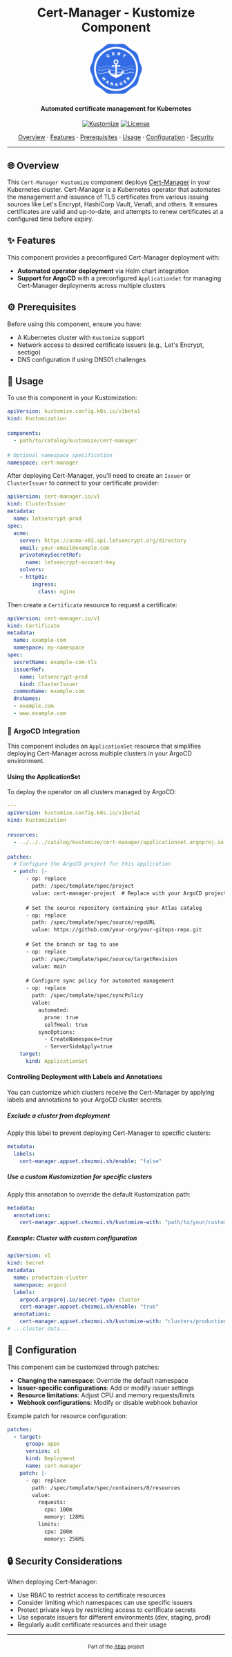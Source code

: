 <!-- markdownlint-disable MD033 MD041 -->

<div align="center">
  <h1 align="center">Cert-Manager - Kustomize Component</h1>
  <img src="../../../docs/assets/icons/system/cert-manager.svg" alt="Cert-Manager Logo" width="120" height="120">
</div>

<h4 align="center">Automated certificate management for Kubernetes</h4>

<div align="center">

[![Kustomize](https://img.shields.io/badge/Kustomize-ready-green?logo=kubernetes\&logoColor=white\&logoWidth=20)](https://kustomize.io)
[![License](https://img.shields.io/badge/License-Apache_2.0-blue?logo=git\&logoColor=white\&logoWidth=20)](../../../LICENSE)

<!-- trunk-ignore-begin(markdown-link-check/404) -->

<a href="#-overview">Overview</a> · <a href="#-features">Features</a> · <a href="#%EF%B8%8F-prerequisites">Prerequisites</a> · <a href="#-usage">Usage</a> · <a href="#-configuration">Configuration</a> · <a href="#-security-considerations">Security</a>

<!-- trunk-ignore-end(markdown-link-check/404) -->

</div>

***

## 🌐 Overview

This `Cert-Manager Kustomize` component deploys [Cert-Manager](https://cert-manager.io/) in your Kubernetes cluster. Cert-Manager is a Kubernetes operator that automates the management and issuance of TLS certificates from various issuing sources like Let's Encrypt, HashiCorp Vault, Venafi, and others. It ensures certificates are valid and up-to-date, and attempts to renew certificates at a configured time before expiry.

## ✨ Features

This component provides a preconfigured Cert-Manager deployment with:

* **Automated operator deployment** via Helm chart integration
* **Support for ArgoCD** with a preconfigured `ApplicationSet` for managing Cert-Manager deployments across multiple clusters

## ⚙️ Prerequisites

Before using this component, ensure you have:

* A Kubernetes cluster with `Kustomize` support
* Network access to desired certificate issuers (e.g., Let's Encrypt, sectigo)
* DNS configuration if using DNS01 challenges

## 🚀 Usage

To use this component in your Kustomization:

```yaml
apiVersion: kustomize.config.k8s.io/v1beta1
kind: Kustomization

components:
  - path/to/catalog/kustomize/cert-manager

# Optional namespace specification
namespace: cert-manager
```

After deploying Cert-Manager, you'll need to create an `Issuer` or `ClusterIssuer` to connect to your certificate provider:

```yaml
apiVersion: cert-manager.io/v1
kind: ClusterIssuer
metadata:
  name: letsencrypt-prod
spec:
  acme:
    server: https://acme-v02.api.letsencrypt.org/directory
    email: your-email@example.com
    privateKeySecretRef:
      name: letsencrypt-account-key
    solvers:
    - http01:
        ingress:
          class: nginx
```

Then create a `Certificate` resource to request a certificate:

```yaml
apiVersion: cert-manager.io/v1
kind: Certificate
metadata:
  name: example-com
  namespace: my-namespace
spec:
  secretName: example-com-tls
  issuerRef:
    name: letsencrypt-prod
    kind: ClusterIssuer
  commonName: example.com
  dnsNames:
  - example.com
  - www.example.com
```

### 🐙 ArgoCD Integration

This component includes an `ApplicationSet` resource that simplifies deploying Cert-Manager across multiple clusters in your ArgoCD environment.

#### Using the ApplicationSet

To deploy the operator on all clusters managed by ArgoCD:

```yaml
---
apiVersion: kustomize.config.k8s.io/v1beta1
kind: Kustomization

resources:
  - ../../../catalog/kustomize/cert-manager/applicationset.argoproj.io

patches:
  # Configure the ArgoCD project for this application
  - patch: |-
      - op: replace
        path: /spec/template/spec/project
        value: cert-manager-project  # Replace with your ArgoCD project name
      
      # Set the source repository containing your Atlas catalog
      - op: replace
        path: /spec/template/spec/source/repoURL
        value: https://github.com/your-org/your-gitops-repo.git
      
      # Set the branch or tag to use
      - op: replace
        path: /spec/template/spec/source/targetRevision
        value: main
      
      # Configure sync policy for automated management
      - op: replace
        path: /spec/template/spec/syncPolicy
        value:
          automated:
            prune: true
            selfHeal: true
          syncOptions:
            - CreateNamespace=true
            - ServerSideApply=true
    target:
      kind: ApplicationSet
```

#### Controlling Deployment with Labels and Annotations

You can customize which clusters receive the Cert-Manager by applying labels and annotations to your ArgoCD cluster secrets:

##### Exclude a cluster from deployment

Apply this label to prevent deploying Cert-Manager to specific clusters:

```yaml
metadata:
  labels:
    cert-manager.appset.chezmoi.sh/enable: "false"
```

##### Use a custom Kustomization for specific clusters

Apply this annotation to override the default Kustomization path:

```yaml
metadata:
  annotations:
    cert-manager.appset.chezmoi.sh/kustomize-with: "path/to/your/custom/cert-manager/overlay"
```

##### Example: Cluster with custom configuration

```yaml
apiVersion: v1
kind: Secret
metadata:
  name: production-cluster
  namespace: argocd
  labels:
    argocd.argoproj.io/secret-type: cluster
    cert-manager.appset.chezmoi.sh/enable: "true"
  annotations:
    cert-manager.appset.chezmoi.sh/kustomize-with: "clusters/production/cert-manager"
# ...cluster data...
```

## 🔧 Configuration

This component can be customized through patches:

* **Changing the namespace**: Override the default namespace
* **Issuer-specific configurations**: Add or modify issuer settings
* **Resource limitations**: Adjust CPU and memory requests/limits
* **Webhook configurations**: Modify or disable webhook behavior

Example patch for resource configuration:

```yaml
patches:
  - target:
      group: apps
      version: v1
      kind: Deployment
      name: cert-manager
    patch: |-
      - op: replace
        path: /spec/template/spec/containers/0/resources
        value:
          requests:
            cpu: 100m
            memory: 128Mi
          limits:
            cpu: 200m
            memory: 256Mi
```

## 🔒 Security Considerations

When deploying Cert-Manager:

* Use RBAC to restrict access to certificate resources
* Consider limiting which namespaces can use specific issuers
* Protect private keys by restricting access to certificate secrets
* Use separate issuers for different environments (dev, staging, prod)
* Regularly audit certificate resources and their usage

***

<div align="center">
  <sub>Part of the <a href="../../../README.md">Atlas</a> project</sub>
</div>
